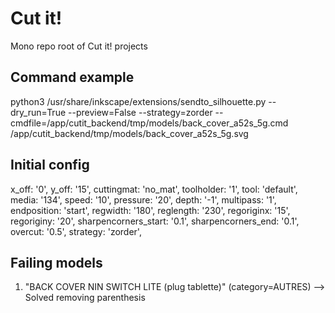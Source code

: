 # Cut it!
Mono repo root of Cut it! projects

## Command example
python3 /usr/share/inkscape/extensions/sendto_silhouette.py --dry_run=True --preview=False --strategy=zorder --cmdfile=/app/cutit_backend/tmp/models/back_cover_a52s_5g.cmd /app/cutit_backend/tmp/models/back_cover_a52s_5g.svg

## Initial config
x_off: '0',
y_off: '15',
cuttingmat: 'no_mat',
toolholder: '1',
tool: 'default',
media: '134',
speed: '10',
pressure: '20',
depth: '-1',
multipass: '1',
endposition: 'start',
regwidth: '180',
reglength: '230',
regoriginx: '15',
regoriginy: '20',
sharpencorners_start: '0.1',
sharpencorners_end: '0.1',
overcut: '0.5',
strategy: 'zorder',

## Failing models
1. "BACK COVER NIN SWITCH LITE (plug tablette)" (category=AUTRES) --> Solved removing parenthesis
